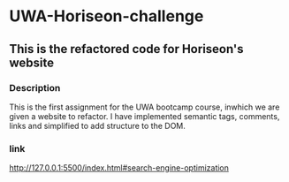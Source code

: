 # UWA-Horiseon-challenge

## This is the refactored code for Horiseon's website 

### Description

This is the first assignment for the UWA bootcamp course, inwhich we are given a website to refactor. I have implemented semantic tags, comments, links and simplified to add structure to the DOM.

### link 
http://127.0.0.1:5500/index.html#search-engine-optimization